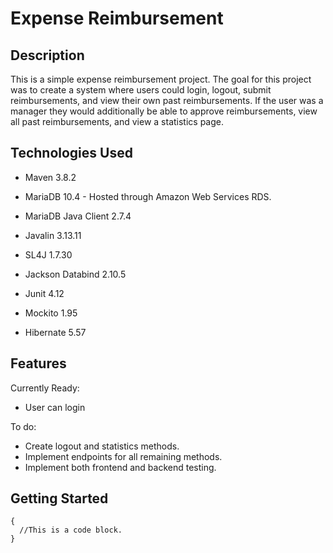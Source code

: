 <h1>Expense Reimbursement</h1>

<h2>Description</h2>
<p>
This is a simple expense reimbursement project. The goal for this project was to create a system where users could login, logout, submit reimbursements, and view their own past reimbursements. If the user was a manager they would additionally be able to approve reimbursements, view all past reimbursements, and view a statistics page.
</p>

<h2>Technologies Used</h2>
<p>
  
- Maven 3.8.2
  
- MariaDB 10.4 - Hosted through Amazon Web Services RDS.  

- MariaDB Java Client 2.7.4  
  
- Javalin 3.13.11  
  
- SL4J 1.7.30  
  
- Jackson Databind 2.10.5  
  
- Junit 4.12  
  
- Mockito 1.95  
  
- Hibernate 5.57  
  
</p>

<h2>Features</h2>
<p>
  
Currently Ready:  
- User can login

To do:  
- Create logout and statistics methods.
- Implement endpoints for all remaining methods.
- Implement both frontend and backend testing.
</p>

<h2>Getting Started</h2>

~~~
{
  //This is a code block.
}
~~~
